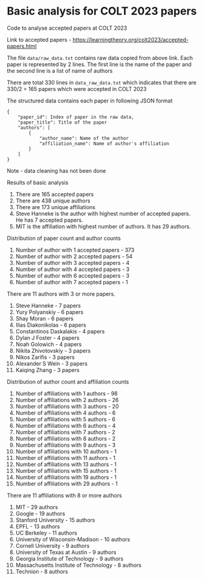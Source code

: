 # Basic analysis for COLT 2023 papers 
Code to analyse accepted papers at COLT 2023

Link to accepted papers - https://learningtheory.org/colt2023/accepted-papers.html

The file `data/raw_data.txt` contains raw data copied from above link. Each paper is represented by 2 lines. The first line is the name of the paper and the second line is a list of name of authors

There are total 330 lines in `data_raw_data.txt` which indicates that there are 330/2 = 165 papers which were accepted in COLT 2023

The structured data contains each paper in following JSON format
```
{
    "paper_id": Index of paper in the raw data,
    "paper_title": Title of the paper
    "authors": [
        {
            "author_name": Name of the author
            "affiliation_name": Name of author's affiliation
        }
    ]
}
```
Note - data cleaning has not been done

Results of basic analysis
1. There are 165 accepted papers
2. There are 438 unique authors
3. There are 173 unique affiliations
4. Steve Hanneke is the author with highest number of accepted papers. He has 7 accepted papers.
5. MIT is the affiliation with highest number of authors. It has 29 authors.

Distribution of paper count and author counts
1. Number of author with 1 accepted papers - 373
2. Number of author with 2 accepted papers - 54
3. Number of author with 3 accepted papers - 4
4. Number of author with 4 accepted papers - 3
5. Number of author with 6 accepted papers - 3
6. Number of author with 7 accepted papers - 1

There are 11 authors with 3 or more papers.
1. Steve Hanneke - 7 papers
2. Yury Polyanskiy - 6 papers
3. Shay Moran - 6 papers
4. Ilias Diakonikolas - 6 papers
5. Constantinos Daskalakis - 4 papers
6. Dylan J Foster - 4 papers
7. Noah Golowich - 4 papers
8. Nikita Zhivotovskiy - 3 papers
9. Nikos Zarifis - 3 papers
10. Alexander S Wein - 3 papers
11. Kaiqing Zhang - 3 papers

Distribution of author count and affiliation counts
1. Number of affiliations with 1 authors - 98
2. Number of affiliations with 2 authors - 26
3. Number of affiliations with 3 authors - 20
4. Number of affiliations with 4 authors - 6
5. Number of affiliations with 5 authors - 6
6. Number of affiliations with 6 authors - 4
7. Number of affiliations with 7 authors - 2
8. Number of affiliations with 8 authors - 2
9. Number of affiliations with 9 authors - 3
10. Number of affiliations with 10 authors - 1
11. Number of affiliations with 11 authors - 1
12. Number of affiliations with 13 authors - 1
13. Number of affiliations with 15 authors - 1
14. Number of affiliations with 19 authors - 1
15. Number of affiliations with 29 authors - 1

There are 11 affiliations with 8 or more authors
1. MIT - 29 authors
2. Google - 19 authors
3. Stanford University - 15 authors
4. EPFL - 13 authors
5. UC Berkeley - 11 authors
6. University of Wisconsin-Madison - 10 authors
7. Cornell University - 9 authors
8. University of Texas at Austin - 9 authors
9. Georgia Institute of Technology - 9 authors
10. Massachusetts Institute of Technology - 8 authors
11. Technion - 8 authors
